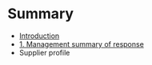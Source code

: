 # Summary

* [Introduction](README.md)
* [1. Management summary of response](1-management_summary_of_response.md)
* Supplier profile

